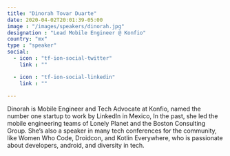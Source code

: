 ```yaml
---
title: "Dinorah Tovar Duarte"
date: 2020-04-02T20:01:39-05:00
image : "/images/speakers/dinorah.jpg"
designation : "Lead Mobile Engineer @ Konfio"
country: "mx"
type : "speaker"
social:
  - icon : "tf-ion-social-twitter"
    link : ""

  - icon : "tf-ion-social-linkedin"
    link : ""

---
```


Dinorah is Mobile Engineer and Tech Advocate at Konfio, named the number one startup to work by LinkedIn in Mexico, In the past, she led the mobile engineering teams of Lonely Planet and the Boston Consulting Group. She’s also a speaker in many tech conferences for the community, like Women Who Code, Droidcon, and Kotlin Everywhere, who is passionate about developers, android, and diversity in tech.